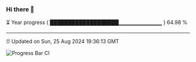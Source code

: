 ### Hi there 👋

⏳ Year progress { ███████████████████▁▁▁▁▁▁▁▁▁▁▁ } 64.98 %

---

⏰ Updated on Sun, 25 Aug 2024 19:36:13 GMT

![Progress Bar CI](https://github.com/IshwaranRudhara/GIT-ACTION/workflows/Progress%20Bar%20CI/badge.svg)
